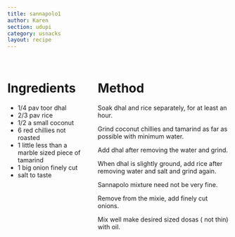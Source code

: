 ```yaml
---
title: sannapolo1
author: Karen
section: udupi
category: usnacks
layout: recipe
---
```


<br>
<div class='columns'> <div class='column is-one-third p-3' markdown='1'>

# Ingredients

* 1/4 pav toor dhal
* 2/3 pav rice
* 1/2 a small coconut
* 6 red chillies not roasted
* 1 little less than a marble sized piece of tamarind
* 1 big onion finely cut
* salt to taste

</div> <div class='column is-two-thirds p-3' markdown='1'>

# Method

Soak dhal and rice separately, for at least an hour.

Grind coconut chillies and tamarind as far as possible with minimum water.

Add dhal after removing the water and grind.

When dhal is slightly ground, add rice after removing water and salt and grind again.

Sannapolo mixture need not be very fine.

Remove from the mixie, add finely cut onions.

Mix well make desired sized dosas ( not thin) with oil.



</div> </div>